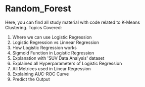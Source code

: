 # Random_Forest

Here, you can find all study material with code related to K-Means Clustering. Topics Covered:

1. Where we can use Logistic Regression
2. Logistic Regression vs Linnear Regression
3. How Logistic Regression works
4. Sigmoid Function in Logistic Regression
5. Explanation with 'SUV Data Analysis' dataset
6. Explained all Hyperparameters of Logistic Regression
7. All Metrices used in Linear Regression
8. Explaining AUC-ROC Curve
9. Predict the Output
